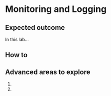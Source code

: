 # Monitoring and Logging

## Expected outcome

In this lab...

## How to

## Advanced areas to explore

1. 
2. 